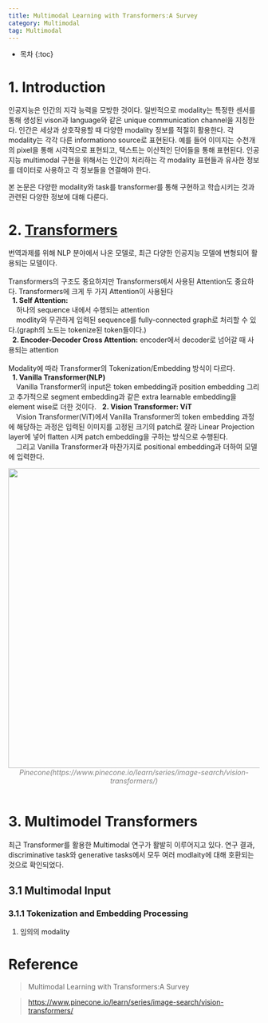 ```yaml
---
title: Multimodal Learning with Transformers:A Survey
category: Multimodal
tag: Multimodal
---
```








* 목차
{:toc}










# 1. Introduction

인공지능은 인간의 지각 능력을 모방한 것이다. 일반적으로 modality는 특정한 센서를 통해 생성된 vison과 language와 같은 unique communication channel을 지칭한다. 인간은 세상과 상호작용할 때 다양한 modality 정보를 적절히 활용한다. 각 modality는 각각 다른 informationo source로 표현된다. 예를 들어 이미지는 수천개의 pixel을 통해 시각적으로 표현되고, 텍스트는 이산적인 단어들을 통해 표현된다. 인공지능 multimodal 구현을 위해서는 인간이 처리하는 각 modality 표현들과 유사한 정보를 데이터로 사용하고 각 정보들을 연결해야 한다.

본 논문은 다양한 modality와 task를 transformer를 통해 구현하고 학습시키는 것과 관련된 다양한 정보에 대해 다룬다. 

# 2. [Transformers](https://finddme.github.io/natural%20language%20processing/2019/11/19/Transformer/)

번역과제를 위해 NLP 분야에서 나온 모델로, 최근 다양한 인공지능 모델에 변형되어 활용되는 모델이다.<br>
<br>
Transformers의 구조도 중요하지만 Transformers에서 사용된 Attention도 중요하다. Transformers에 크게 두 가지 Attention이 사용된다<br>
&nbsp;&nbsp;<strong>1. Self Attention:</strong><br>
&nbsp;&nbsp;&nbsp;&nbsp;하나의 sequence 내에서 수행되는 attention <br>
&nbsp;&nbsp;&nbsp;&nbsp;modlity와 무관하게 입력된 sequence를 fully-connected graph로 처리할 수 있다.(graph의 노드는 tokenize된 token들이다.)<br>
&nbsp;&nbsp;<strong>2. Encoder-Decoder Cross Attention:</strong> encoder에서 decoder로 넘어갈 때 사용되는 attention <br>
<br>
Modality에 따라 Transformer의 Tokenization/Embedding 방식이 다르다.<br>
&nbsp;&nbsp;<strong>1. Vanilla Transformer(NLP)</strong><br>
&nbsp;&nbsp;&nbsp;&nbsp;Vanilla Transformer의 input은 token embedding과 position embedding 그리고 추가적으로 segment embedding과 같은 extra learnable embedding을 element wise로 더한 것이다.
&nbsp;&nbsp;<strong>2. Vision Transformer: ViT</strong><br>
&nbsp;&nbsp;&nbsp;&nbsp;Vision Transformer(ViT)에서 Vanilla Transformer의 token embedding 과정에 해당하는 과정은 입력된 이미지를 고정된 크기의 patch로 잘라 Linear Projection layer에 넣어 flatten 시켜 patch embedding을 구하는 방식으로 수행된다.<br>
&nbsp;&nbsp;&nbsp;&nbsp;그리고 Vanilla Transformer과 마찬가지로 positional embedding과 더하여 모델에 입력한다.
<center><img width="600" src="https://github.com/finddme/finddme.github.io/assets/53667002/0eac7634-5786-4ee7-97c4-71643ebfef75"></center>
<center><em style="color:gray;">Pinecone(https://www.pinecone.io/learn/series/image-search/vision-transformers/)</em></center><br>


# 3. Multimodel Transformers

최근 Transformer를 활용한 Multimodal 연구가 활발히 이루어지고 있다. 연구 결과, discriminative task와 generative tasks에서 모두 여러 modlaity에 대해 호환되는 것으로 확인되었다. 

## 3.1  Multimodal Input

### 3.1.1 Tokenization and Embedding Processing

1) 임의의 modality















# Reference

> Multimodal Learning with Transformers:A Survey

> https://www.pinecone.io/learn/series/image-search/vision-transformers/
